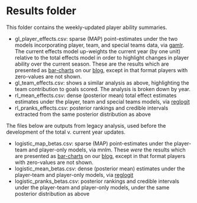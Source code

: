 Results folder
======

This folder contains the weekly-updated player ability summaries.

<ul>
	<li> gl_player_effects.csv: sparse (MAP) point-estimates under the 
		two models incorporating player, team, and special teams data, via <a href="https://github.com/mataddy/gamlr">gamlr</a>.  The current effects model up-weights the current year 
		(by one unit) relative to the total effects model in order to highlight changes in player
		ability over the current season.  These
		are the results which are presented as 
		<a href="http://faculty.chicagobooth.edu/robert.gramacy/hockey/mapbetas_active_latest.html">bar-charts</a> on our 
		<a href="http://blogs.chicagobooth.edu/hockeyanalytics">blog</a>, except
		in that format players with zero-values are not shown.
	<li> gl_team_effects.csv: shows a similar analysis as above, highlighting the team contribution
		to goals scored.  The analysis is broken down by year.
	<li> rl_mean_effects.csv: dense (posterior mean) total effect estimates estimates under the player, team
	and special teams models, via <a href="http://cran.r-project.org/web/packages/reglogit/index.html">reglogit</a>
	<li> rl_pranks_effects.csv: posterior rankings and credible intervals extracted from the same posterior
		distribution as above
</ul>

The files below are outputs from legacy analysis, used before the development of the total v. current
year updates.
<ul>
	<li> logistic_map_betas.csv: sparse (MAP) point-estimates under the player-team and player-only models, via mnlm.  These
		<i>were</i> the results which are presented as 
		<a href="http://faculty.chicagobooth.edu/robert.gramacy/hockey/mapbetas_active_latest.html">bar-charts</a> on our 
		<a href="http://blogs.chicagobooth.edu/hockeyanalytics">blog</a>, except
		in that format players with zero-values are not shown.
	<li> logistic_mean_betas.csv: dense (posterior mean) estimates under the player-team and player-only models, via <a href="http://cran.r-project.org/web/packages/reglogit/index.html">reglogit</a>
	<li> logistic_pranks_betas.csv: posterior rankings and credible intervals under the player-team and player-only models, under the same posterior distribution as above
</ul>
